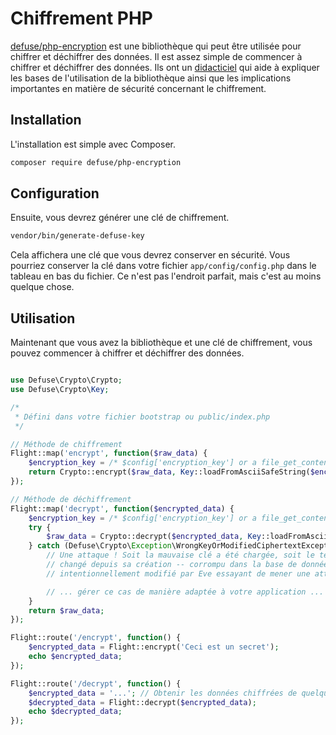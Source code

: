 # Chiffrement PHP

[defuse/php-encryption](https://github.com/defuse/php-encryption) est une bibliothèque qui peut être utilisée pour chiffrer et déchiffrer des données. Il est assez simple de commencer à chiffrer et déchiffrer des données. Ils ont un [didacticiel](https://github.com/defuse/php-encryption/blob/master/docs/Tutorial.md) qui aide à expliquer les bases de l'utilisation de la bibliothèque ainsi que les implications importantes en matière de sécurité concernant le chiffrement.

## Installation

L'installation est simple avec Composer.

```bash
composer require defuse/php-encryption
```

## Configuration

Ensuite, vous devrez générer une clé de chiffrement.

```bash
vendor/bin/generate-defuse-key
```

Cela affichera une clé que vous devrez conserver en sécurité. Vous pourriez conserver la clé dans votre fichier `app/config/config.php` dans le tableau en bas du fichier. Ce n'est pas l'endroit parfait, mais c'est au moins quelque chose.

## Utilisation

Maintenant que vous avez la bibliothèque et une clé de chiffrement, vous pouvez commencer à chiffrer et déchiffrer des données.

```php

use Defuse\Crypto\Crypto;
use Defuse\Crypto\Key;

/*
 * Défini dans votre fichier bootstrap ou public/index.php
 */

// Méthode de chiffrement
Flight::map('encrypt', function($raw_data) {
	$encryption_key = /* $config['encryption_key'] or a file_get_contents of where you put the key */;
	return Crypto::encrypt($raw_data, Key::loadFromAsciiSafeString($encryption_key));
});

// Méthode de déchiffrement
Flight::map('decrypt', function($encrypted_data) {
	$encryption_key = /* $config['encryption_key'] or a file_get_contents of where you put the key */;
	try {
		$raw_data = Crypto::decrypt($encrypted_data, Key::loadFromAsciiSafeString($encryption_key));
	} catch (Defuse\Crypto\Exception\WrongKeyOrModifiedCiphertextException $ex) {
		// Une attaque ! Soit la mauvaise clé a été chargée, soit le texte chiffré a
		// changé depuis sa création -- corrompu dans la base de données ou
		// intentionnellement modifié par Eve essayant de mener une attaque.

		// ... gérer ce cas de manière adaptée à votre application ...
	}
	return $raw_data;
});

Flight::route('/encrypt', function() {
	$encrypted_data = Flight::encrypt('Ceci est un secret');
	echo $encrypted_data;
});

Flight::route('/decrypt', function() {
	$encrypted_data = '...'; // Obtenir les données chiffrées de quelque part
	$decrypted_data = Flight::decrypt($encrypted_data);
	echo $decrypted_data;
});
```